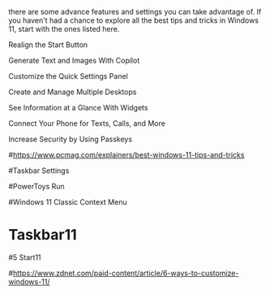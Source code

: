  there are some advance features and settings you can take advantage of. If you haven't had a chance to explore all the best tips and tricks in Windows 11, start with the ones listed here.

 Realign the Start Button

 Generate Text and Images With Copilot

 Customize the Quick Settings Panel

 Create and Manage Multiple Desktops

  See Information at a Glance With Widgets

 Connect Your Phone for Texts, Calls, and More

  Increase Security by Using Passkeys

  #https://www.pcmag.com/explainers/best-windows-11-tips-and-tricks

  #Taskbar Settings

  #PowerToys Run

  #Windows 11 Classic Context Menu

  # Taskbar11
  
  #5 Start11

  #https://www.zdnet.com/paid-content/article/6-ways-to-customize-windows-11/

 

